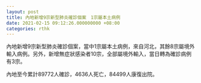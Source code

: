 ```yaml
---
layout: post
title: 內地新增9宗新型肺炎確診個案　1宗屬本土病例
date: 2021-02-15 09:12:26.000000000 +08:00
categories: rthk
---
```


內地新增9宗新型肺炎確診個案，當中1宗屬本土病例，來自河北，其餘8宗屬境外輸入病例。另外，新增無症狀感染者10宗，全部屬境外輸入，當日轉為確診病例有3宗。

內地至今累計89772人確診，4636人死亡，84499人康復出院。
